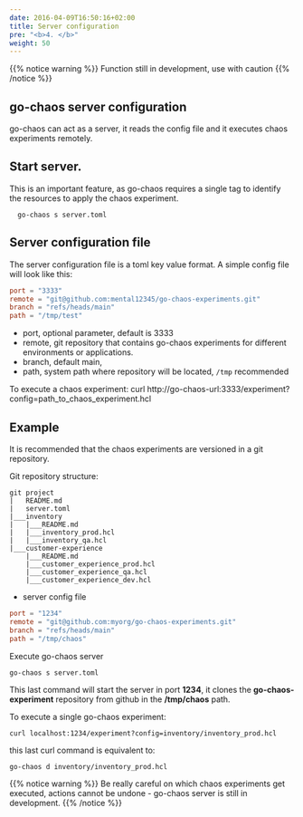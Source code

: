 ```yaml
---
date: 2016-04-09T16:50:16+02:00
title: Server configuration 
pre: "<b>4. </b>"
weight: 50
---
```

{{% notice warning %}}
Function still in development, use with caution
{{% /notice %}}

## go-chaos server configuration
go-chaos can act as a server, it reads the config file and it executes chaos experiments remotely.

## Start server.
This is an important feature, as go-chaos requires a single tag to identify the resources 
to apply the chaos experiment. 

```hcl
  go-chaos s server.toml
```

## Server configuration file
The server configuration file is a toml key value format. A simple config file will look like this:

```toml
port = "3333" 
remote = "git@github.com:mental12345/go-chaos-experiments.git" 
branch = "refs/heads/main" 
path = "/tmp/test" 
```

* port, optional parameter, default is 3333
* remote, git repository that contains go-chaos experiments for different environments or applications.
* branch, default main, 
* path, system path where repository will be located, `/tmp` recommended

To execute a chaos experiment:
curl http://go-chaos-url:3333/experiment?config=path_to_chaos_experiment.hcl

## Example

It is recommended that the chaos experiments are versioned in a git repository. 

Git repository structure:
```
git project
|   README.md
|   server.toml
|___inventory
|   |___README.md
|   |___inventory_prod.hcl
|   |___inventory_qa.hcl
|___customer-experience
    |___README.md
    |___customer_experience_prod.hcl
    |___customer_experience_qa.hcl
    |___customer_experience_dev.hcl
```
* server config file
```toml
port = "1234"
remote = "git@github.com:myorg/go-chaos-experiments.git"
branch = "refs/heads/main"
path = "/tmp/chaos"
```

Execute go-chaos server
```
go-chaos s server.toml
```

This last command will start the server in port **1234**, it clones the **go-chaos-experiment** repository from github in the **/tmp/chaos** path.

To execute a single go-chaos experiment:
```
curl localhost:1234/experiment?config=inventory/inventory_prod.hcl
```

this last curl command is equivalent to:
```
go-chaos d inventory/inventory_prod.hcl
```

{{% notice warning %}}
Be really careful on which chaos experiments get executed, actions cannot be undone - go-chaos server is still in development.
{{% /notice %}}
